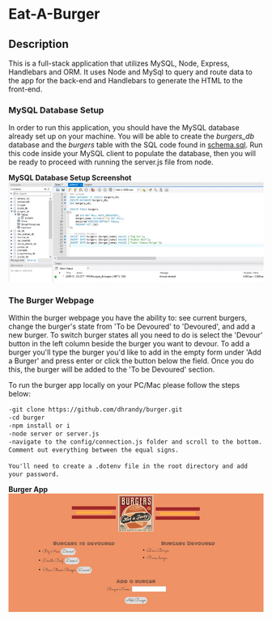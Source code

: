 # Eat-A-Burger

## Description

This is a full-stack application that utilizes MySQL, Node, Express, Handlebars and ORM. It uses Node and MySql to query and route data to the app for the back-end and Handlebars to generate the HTML to the front-end.

### MySQL Database Setup

In order to run this application, you should have the MySQL database already set up on your machine.  You will be able to create the *burgers_db* database and the *burgers* table with the SQL code found in [schema.sql](schema.sql). Run this code inside your MySQL client to populate the database, then you will be ready to proceed with running the server.js file from node.

**MySQL Database Setup Screenshot**
![](public/assets/screenshots/mysql.jpg)

### The Burger Webpage

Within the burger webpage you have the ability to: see current burgers, change the burger's state from 'To be Devoured' to 'Devoured', and add a new burger. To switch burger states all you need to do is select the 'Devour' button in the left column beside the burger you want to devour. To add a burger you'll type the burger you'd like to add in the empty form under 'Add a Burger' and press enter or click the button below the field. Once you do this, the burger will be added to the 'To be Devoured' section.


To run the burger app locally on your PC/Mac please follow the steps below:

	-git clone https://github.com/dhrandy/burger.git
	-cd burger
	-npm install or i
	-node server or server.js
    -navigate to the config/connection.js folder and scroll to the bottom. Comment out everything between the equal signs.

    You'll need to create a .dotenv file in the root directory and add your password.

**Burger App**
![](public/assets/screenshots/burgerapp.jpg)

